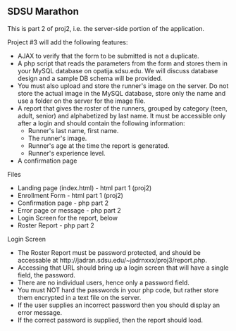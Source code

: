 <h2>SDSU Marathon</h2>
<p>This is part 2 of proj2, i.e. the server-side portion of the application.</p>
<p>Project #3 will add the following features:</p>
<ul>
<li>AJAX to verify that the form to be submitted is not a duplicate.</li>
<li>A php script that reads the parameters from the form and stores them in your MySQL database on opatija.sdsu.edu. We will discuss database design and a sample DB schema will be provided.</li>
<li>You must also upload and store the runner's image on the server. Do not store the actual image in the MySQL database, store only the name and use a folder on the server for the image file.</li>
<li>A report that gives the roster of the runners, grouped by category (teen, adult, senior) and alphabetized by last name. It must be accessible only after a login and should contain the following information:
  <ul>
    <li>Runner's last name, first name.</li>
    <li>The runner's image.</li>
    <li>Runner's age at the time the report is generated.</li>
    <li>Runner's experience level.</li>
  </ul>
</li>
<li>A confirmation page</li>
</ul>

<p>Files</p>
<ul>
  <li>Landing page (index.html) - html part 1 (proj2)</li>
  <li>Enrollment Form - html part 1 (proj2)</li>
  <li>Confirmation page - php part 2</li>
  <li>Error page or message - php part 2</li>
  <li>Login Screen for the report, below</li>
  <li>Roster Report - php part 2</li>
</ul>

<p>Login Screen</p>
<ul>
  <li>The Roster Report must be password protected, and should be accessable at http://jadran.sdsu.edu/~jadrnxxx/proj3/report.php.</li>
  <li>Accessing that URL should bring up a login screen that will have a single field, the password.</li>
  <li>There are no individual users, hence only a password field.</li>
  <li>You must NOT hard the passwords in your php code, but rather store them encrypted in a text file on the server.</li>
  <li>If the user supplies an incorrect password then you should display an error message.</li>
  <li>If the correct password is supplied, then the report should load.</li>
</ul>
